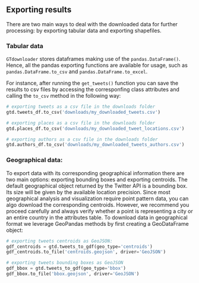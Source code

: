 ## Exporting results

There are two main ways to deal with the downloaded data for further processing: by exporting tabular data and exporting shapefiles.

### Tabular data
`GTdownloader` stores dataframes making use of the `pandas.DataFrame()`. Hence, all the pandas exporting functions are available for usage, such as `pandas.DataFrame.to_csv` and `pandas.DataFrame.to_excel`.

For instance, after running the `get_tweets()` function you can save the results to csv files by accessing the corresponfing class attributes and calling the `to_csv` method in the following way:
```python
# exporting tweets as a csv file in the downloads folder
gtd.tweets_df.to_csv('downloads/my_downloaded_tweets.csv')

# exporting places as a csv file in the downloads folder
gtd.places_df.to_csv('downloads/my_downloaded_tweet_locations.csv')

# exporting authors as a csv file in the downloads folder
gtd.authors_df.to_csv('downloads/my_downloaded_tweets_authors.csv')
```

### Geographical data:

To export data with its corresponding geographical information there are two main options: exporting bounding boxes and exporting centroids. The default geographical object returned by the Twitter API is a bounding box. Its size will be given by the available location precision. Since most geographical analysis and visualization require point pattern data, you can algo download the corresponding centroids. However, we recommend you proceed carefully and always verify whether a point is representing a city or an entire country in the attributes table. To download data in geographical format we leverage GeoPandas methods by first creating a GeoDataFrame object:

```python
# exporting tweets centroids as GeoJSON:
gdf_centroids = gtd.tweets_to_gdf(geo_type='centroids')
gdf_centroids.to_file('centroids.geojson', driver='GeoJSON')

# exporting tweets bounding boxes as GeoJSON
gdf_bbox = gtd.tweets_to_gdf(geo_type='bbox')
gdf_bbox.to_file('bbox.geojson', driver='GeoJSON')


```
